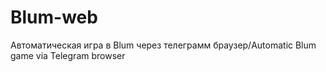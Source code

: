 # Blum-web
Автоматическая игра в Blum через телеграмм браузер/Automatic Blum game via Telegram browser
